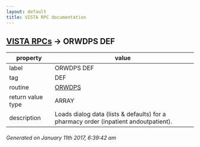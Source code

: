 ```yaml
---
layout: default
title: VISTA RPC documentation
---
```




## [VISTA RPCs](TableOfContent.md) &#8594; ORWDPS DEF 

 property | value 
--- | --- 
 label | ORWDPS DEF
 tag | DEF
 routine | [ORWDPS](http://code.osehra.org/dox/Routine_ORWDPS_source.html)
 return value type | ARRAY
 description | Loads dialog data (lists & defaults) for a pharmacy order (inpatient andoutpatient).




 ###### Generated on January 11th 2017, 6:39:42 am